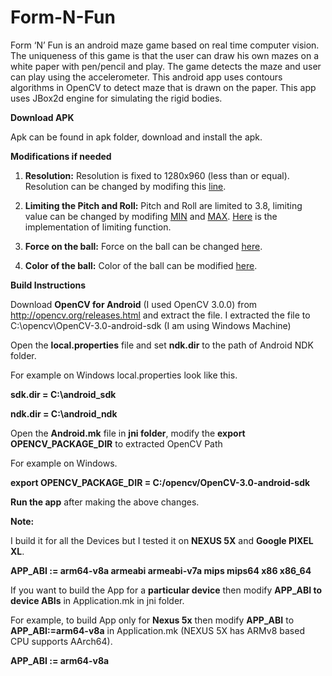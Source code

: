 # Form-N-Fun
Form ‘N’ Fun is an android maze game based on real time computer vision. The uniqueness of this game is that the user can draw his own mazes on a white paper with pen/pencil and play. The game detects the maze and user can play using the accelerometer. This android app uses contours algorithms in OpenCV to detect maze that is drawn on the paper. This app uses JBox2d engine for simulating the rigid bodies.

<b>Download APK</b>

Apk can be found in apk folder, download and install the apk.

<b>Modifications if needed</b>
1) <b>Resolution:</b> Resolution is fixed to 1280x960 (less than or equal). Resolution can be changed by modifing this [line](https://github.com/Rohithkvsp/Form-N-Fun/blob/master/app/src/main/java/com/formfun/MainActivity.java#L284).

2) <b>Limiting the Pitch and Roll:</b> Pitch and Roll are limited to 3.8, limiting value can be changed by modifing [MIN](https://github.com/Rohithkvsp/Form-N-Fun/blob/master/app/src/main/java/com/formfun/graphics/GraphicThread.java#L43) and [MAX](https://github.com/Rohithkvsp/Form-N-Fun/blob/master/app/src/main/java/com/formfun/graphics/GraphicThread.java#L44). [Here](https://github.com/Rohithkvsp/Form-N-Fun/blob/master/app/src/main/java/com/formfun/graphics/GraphicThread.java#L69) is the implementation of limiting function.

3) <b>Force on the ball:</b> Force on the ball can be changed [here](https://github.com/Rohithkvsp/Form-N-Fun/blob/master/app/src/main/java/com/formfun/graphics/Ball.java#L69).

4) <b>Color of the ball:</b> Color of the ball can be modified [here](https://github.com/Rohithkvsp/Form-N-Fun/blob/master/app/src/main/java/com/formfun/graphics/Ball.java#L57).

<b>Build Instructions</b>

Download <b>OpenCV for Android</b> (I used OpenCV 3.0.0) from http://opencv.org/releases.html and extract the file. I extracted the file to C:\opencv\OpenCV-3.0-android-sdk (I am using Windows Machine)

Open the <b>local.properties</b> file and set <b>ndk.dir</b> to the path of Android NDK folder.

For example on Windows local.properties look like this.

<b>sdk.dir = C\:\\android_sdk</b>

<b>ndk.dir = C\:\\android_ndk</b>


Open the <b>Android.mk</b> file in <b>jni folder</b>, modify the <b>export OPENCV_PACKAGE_DIR</b> to extracted OpenCV Path

For example on Windows. 

<b>export OPENCV_PACKAGE_DIR = C:/opencv/OpenCV-3.0-android-sdk</b>

<b>Run the app</b> after making the above changes.

<b>Note:</b>

I build it for all the Devices but I tested it on <b>NEXUS 5X</b> and <b>Google PIXEL XL</b>.

<b>APP_ABI := arm64-v8a armeabi armeabi-v7a mips mips64 x86 x86_64</b>

If you want to build the App for a <b>particular device</b> then modify <b>APP_ABI to device ABIs</b> in Application.mk in jni folder.

For example, to build App only for <b>Nexus 5x</b> then modify <b>APP_ABI</b> to <b>APP_ABI:=arm64-v8a</b> in Application.mk (NEXUS 5X has ARMv8 based CPU supports AArch64).

<b>APP_ABI := arm64-v8a</b>


